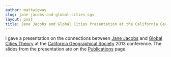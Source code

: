 ```yaml
---
author: mattwigway
slug: jane-jacobs-and-global-cities-cgs
layout: post
title: Jane Jacobs and Global Cities Presentation at the California Geographical Society
---
```


I gave a presentation on the connections between [Jane Jacobs](http://en.wikipedia.org/wiki/Jane_Jacobs) and [Global Cities Theory](http://en.wikipedia.org/wiki/Global_city) at the [California Geographical Society](http://calgeog.org) 2013 conference. The slides from the presentation are on the [Publications](/publications#Conway201204) page.